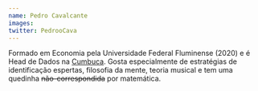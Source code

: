 ```yaml
---
name: Pedro Cavalcante
images: 
twitter: PedrooCava
---
```


Formado em Economia pela Universidade Federal Fluminense (2020) e é Head de Dados na [Cumbuca](www.appcumbuca.com). Gosta especialmente de estratégias de identificação espertas, filosofia da mente, teoria musical e tem uma quedinha ~~não-correspondida~~ por matemática. 

